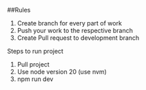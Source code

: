##Rules

1. Create branch for every part of work
2. Push your work to the respective branch
3. Create Pull request to development branch

Steps to run project

1. Pull project
2. Use node version 20 (use nvm)
3. npm run dev
